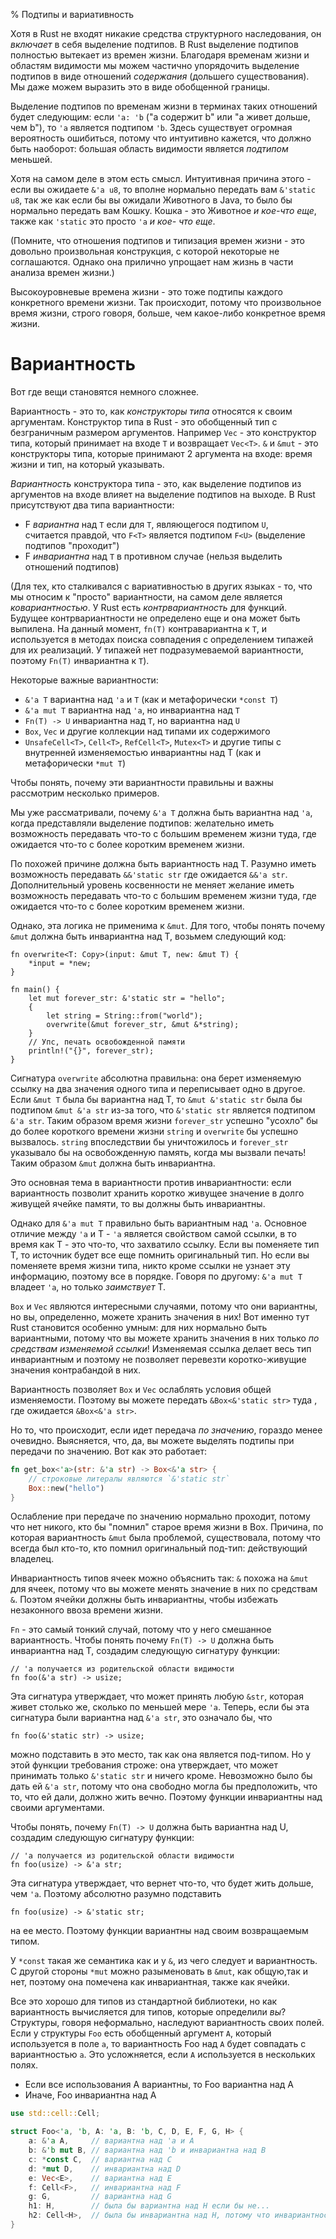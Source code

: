 % Подтипы и вариативность

Хотя в Rust не входят никакие средства структурного наследования, он *включает*
в себя выделение подтипов. В Rust выделение подтипов полностью вытекает из
времен жизни. Благодаря временам жизни и областям видимости мы можем частично
упорядочить выделение подтипов в виде отношений *содержания* (дольшего
существования). Мы даже можем выразить это в виде обобщенной границы.

Выделение подтипов по временам жизни в терминах таких отношений будет
следующим: если `'a: 'b` ("a содержит b" или "a живет дольше, чем b"), то `'a`
является подтипом `'b`. Здесь существует огромная вероятность ошибиться, потому
что интуитивно кажется, что должно быть наоборот: большая область видимости
является *подтипом* меньшей.

Хотя на самом деле в этом есть смысл. Интуитивная причина этого - если вы
ожидаете `&'a u8`, то вполне нормально передать вам `&'static u8`,  так же как
если бы вы ожидали Животного в Java, то было бы нормально передать вам Кошку.
Кошка - это Животное *и кое-что еще*, также как `'static` это просто `'a` *и кое-
что еще*.

(Помните, что отношения подтипов и типизация времен жизни - это довольно
произвольная конструкция, с которой некоторые не соглашаются. Однако она
прилично упрощает нам жизнь в части анализа времен жизни.)

Высокоуровневые времена жизни - это тоже подтипы каждого конкретного времени
жизни. Так происходит, потому что произвольное время жизни, строго говоря,
больше, чем какое-либо конкретное время жизни.



# Вариантность

Вот где вещи становятся немного сложнее.

Вариантность - это то, как *конструкторы типа* относятся к своим аргументам.
Конструктор типа в Rust - это обобщенный тип с безграничным размером аргументов.
Например `Vec` - это конструктор типа, который принимает на входе `T` и
возвращает `Vec<T>`. `&` и `&mut` - это конструкторы типа, которые принимают 2
аргумента на входе: время жизни и тип, на который указывать.

*Вариантность* конструктора типа - это, как выделение подтипов из аргументов на 
входе влияет на выделение подтипов на выходе. В Rust присутствуют два типа 
вариантности:

* F *вариантна* над `T` если для `T`, являющегося подтипом `U`,  
считается правдой, что `F<T>` является подтипом `F<U>` (выделение подтипов 
"проходит")
* F *инвариантна* над `T` в противном случае (нельзя выделить 
отношений подтипов)

(Для тех, кто сталкивался с вариативностью в других языках - то, что мы относим
к "просто" вариантности, на самом деле является *ковариантностью*. У Rust есть
*контрвариантность* для функций. Будущее контрвариантности не определено еще и
она может быть выпилена. На данный момент, `fn(T)` контравариантна к `T`, и
используется в методах поиска совпадения с определением типажей для их
реализаций. У типажей нет подразумеваемой вариантности, поэтому `Fn(T)`
инвариантна к `T`).

Некоторые важные вариантности:

* `&'a T` вариантна над `'a` и `T` (как и метафорически `*const T`)
* `&'a mut T` вариантна над `'a`, но инвариантна над `T`
* `Fn(T) -> U` инвариантна над `T`, но вариантна над `U`
* `Box`, `Vec` и другие коллекции над типами их содержимого
* `UnsafeCell<T>`, `Cell<T>`, `RefCell<T>`, `Mutex<T>` и другие типы с 
внутренней изменяемостью инвариантны над T (как и метафорически `*mut T`)

Чтобы понять, почему эти вариантности правильны и важны рассмотрим несколько
примеров.


Мы уже рассматривали, почему `&'a T` должна быть вариантна над `'a`, когда
представляли выделение подтипов: желательно иметь возможность передавать что-то
с большим временем жизни туда, где ожидается что-то с более коротким временем
жизни.

По похожей причине должна быть вариантность над T. Разумно иметь возможность
передавать `&&'static str` где ожидается `&&'a str`. Дополнительный уровень
косвенности не меняет желание иметь возможность передавать что-то с большим
временем жизни туда, где ожидается что-то с более коротким временем жизни.

Однако, эта логика не применима к `&mut`. Для того, чтобы понять почему `&mut`
должна быть инвариантна над T, возьмем следующий код:

```rust,ignore
fn overwrite<T: Copy>(input: &mut T, new: &mut T) {
    *input = *new;
}

fn main() {
    let mut forever_str: &'static str = "hello";
    {
        let string = String::from("world");
        overwrite(&mut forever_str, &mut &*string);
    }
    // Упс, печать освобожденной памяти
    println!("{}", forever_str);
}
```

Сигнатура `overwrite` абсолютна правильна: она берет изменяемую ссылку на два
значения одного типа и переписывает одно в другое. Если `&mut T` была бы
вариантна над T, то `&mut &'static str` была бы подтипом `&mut &'a str` из-за
того, что `&'static str` является подтипом `&'a str`. Таким образом время жизни
`forever_str` успешно "усохло" бы до более короткого времени жизни `string` и
`overwrite` бы успешно вызвалось. `string` впоследствии бы уничтожилось и
`forever_str` указывало бы на освобожденную память, когда мы вызвали печать!
Таким образом `&mut` должна быть инвариантна.

Это основная тема в вариантности против инвариантности: если вариантность
позволит хранить коротко живущее значение в долго живущей ячейке памяти, то вы
должны быть инвариантны.

Однако для `&'a mut T` правильно быть вариантным над `'a`. Основное отличие
между `'a` и T - `'a` является свойством самой ссылки, в то время как T - это
что-то, что захватило ссылку. Если вы поменяете тип T, то источник будет все
еще помнить оригинальный тип. Но если вы поменяете время жизни типа, никто кроме
ссылки не узнает эту информацию, поэтому все в порядке. Говоря по другому: `&'a
mut T` владеет `'a`, но только *заимствует* T.

`Box` и `Vec` являются интересными случаями, потому что они вариантны, но вы, 
определенно, можете хранить значения в них! Вот именно тут Rust становится 
особенно умным: для них нормально быть вариантными, потому что вы можете хранить
 значения в них только *по средствам изменяемой ссылки*! Изменяемая ссылка 
 делает весь тип инвариантным и поэтому не позволяет перевезти коротко-живущие 
 значения контрабандой в них.

Вариантность позволяет `Box` и `Vec` ослаблять условия общей изменяемости.
Поэтому вы можете передать `&Box<&'static str>` туда , где ожидается `&Box<&'a
str>`.

Но то, что происходит, если идет передача *по значению*, гораздо менее очевидно.
Выясняется, что, да, вы можете выделять подтипы при передачи по значению. Вот
как это работает:

```rust
fn get_box<'a>(str: &'a str) -> Box<&'a str> {
    // строковые литералы являются `&'static str`
    Box::new("hello")
}
```

Ослабление при передаче по значению нормально проходит, потому что нет никого,
кто бы "помнил" старое время жизни в Box. Причина, по которая вариантность
`&mut` была проблемой, существовала, потому что всегда был кто-то, кто помнил
оригинальный под-тип: действующий владелец.

Инвариантность типов ячеек можно объяснить так: `&` похожа на `&mut` для ячеек,
потому что вы можете менять значение в них по средствам `&`. Поэтом ячейки
должны быть инвариантны, чтобы избежать незаконного ввоза времени жизни.

`Fn` - это самый тонкий случай, потому что у него смешанное вариантность. Чтобы
 понять почему `Fn(T) -> U` должна быть инвариантна над T, создадим следующую 
 сигнатуру функции:

```rust,ignore
// 'a получается из родительской области видимости
fn foo(&'a str) -> usize;
```

Эта сигнатура утверждает, что может принять любую `&str`, которая живет столько
же, сколько по меньшей мере `'a`. Теперь, если бы эта сигнатура были вариантна
над `&'a str`, это означало бы, что

```rust,ignore
fn foo(&'static str) -> usize;
```

можно подставить в это место, так как она является под-типом. Но у этой функции
требования строже: она утверждает, что может принимать только `&'static str` и
ничего кроме. Невозможно было бы дать ей `&'a str`, потому что она свободно
могла бы предположить, что то, что ей дали, должно жить вечно. Поэтому функции
инвариантны над своими аргументами.

Чтобы понять, почему `Fn(T) -> U` должна быть вариантна над U, создадим следующую 
 сигнатуру функции:

```rust,ignore
// 'a получается из родительской области видимости
fn foo(usize) -> &'a str;
```

Эта сигнатура утверждает, что вернет что-то, что будет жить дольше, чем `'a`.
Поэтому абсолютно разумно подставить

```rust,ignore
fn foo(usize) -> &'static str;
```

на ее место. Поэтому функции вариантны над своим возвращаемым типом.

У `*const` такая же семантика как и у `&`, из чего следует и вариантность. С
другой стороны `*mut` можно разыменовать в `&mut`, как общую,так и нет, поэтому
она помечена как инвариантная, также как ячейки.

Все это хорошо для типов из стандартной библиотеки, но как вариантность
вычисляется для типов, которые определили *вы*? Структуры, говоря неформально,
наследуют вариантность своих полей. Если у структуры `Foo` есть обобщенный
аргумент `A`, который используется в поле `a`, то вариантность Foo над `A` будет
совпадать с вариантностью `a`. Это усложняется, если `A` используется в
нескольких полях.

* Если все использования A вариантны, то Foo вариантна над A
* Иначе, Foo инвариантна над A

```rust
use std::cell::Cell;

struct Foo<'a, 'b, A: 'a, B: 'b, C, D, E, F, G, H> {
    a: &'a A,     // вариантна над 'a и A
    b: &'b mut B, // вариантна над 'b и инвариантна над B
    c: *const C,  // вариантна над C
    d: *mut D,    // инвариантна над D
    e: Vec<E>,    // вариантна над E
    f: Cell<F>,   // инвариантна над F
    g: G,         // вариантна над G
    h1: H,        // была бы вариантна над H если бы не...
    h2: Cell<H>,  // была бы инвариантна над H, потому что инвариантность побеждает
}
```
